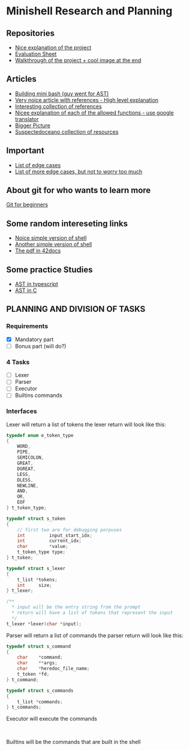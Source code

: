 # Minishell Research and Planning

## Repositories
* [Nice explanation of the project](https://github.com/maiadegraaf/minishell)
* [Evaluation Sheet](https://42evals.com/Cursus/minishellhttps://42evals.com/Cursus/minishell)
* [Walkthrough of the project + cool image at the end](https://github.com/migmanu/minishell?tab=readme-ov-file)

## Articles
* [Building mini bash (guy went for AST)](https://m4nnb3ll.medium.com/minishell-building-a-mini-bash-a-42-project-b55a10598218)
* [Very noice article with references - High level explanation](https://haglobah.github.io/Mastering-42/holy_graph/minishell.html)
* [Interesting collection of references](https://minishell.simple.ink/)
* [Nicee explanation of each of the allowed functions - use google translator](https://velog.io/@chez_bono/Minishell)
* [Bigger Picture](https://whimsical.com/minishell-architecture-big-picture-7b9N8PL3qHrddbs977mQ2J)
* [Suspectedoceano collection of resources](https://suspectedoceano.notion.site/Cursus-97a5ef0ea22b47779a24de1299e53e9b)

## Important
* [List of edge cases](https://docs.google.com/spreadsheets/d/1TDwyd-S0WBAXehgkrKQtBJ6zquQ4p6k7JfE5g3jICNA/edit#gid=0)
* [List of more edge cases, but not to worry too much](https://docs.google.com/spreadsheets/u/0/d/1uJHQu0VPsjjBkR4hxOeCMEt3AOM1Hp_SmUzPFhAH-nA/htmlview?lsrp=1#gid=0)

## About git for who wants to learn more
[Git for beginners](https://learngitbranching.js.org/)

## Some random intereseting links
* [Noice simple version of shell](https://brennan.io/2015/01/16/write-a-shell-in-c/)
* [Another simple version of shell](https://www.geeksforgeeks.org/making-linux-shell-c/)
* [The pdf in 42docs](https://www.cs.purdue.edu/homes/grr/SystemsProgrammingBook/Book/Chapter5-WritingYourOwnShell.pdf)

## Some practice Studies
* [AST in typescript](./ast-example-js/)
* [AST in C](./ast-example-c/)

## PLANNING AND DIVISION OF TASKS

### Requirements
* [x] Mandatory part
* [ ] Bonus part (will do?)

### 4 Tasks
* [ ] Lexer
* [ ] Parser
* [ ] Executor
* [ ] Builtins commands

### Interfaces 
Lexer will return a list of tokens
the lexer return will look like this:
```c
typedef enum e_token_type
{
    WORD,
    PIPE,
    SEMICOLON,
    GREAT,
    DGREAT,
    LESS,
    DLESS,
    NEWLINE,
    AND,
    OR,
    EOF
} t_token_type;

typedef struct s_token
{
    // first two are for debugging porpuses
    int         input_start_idx;
    int         current_idx;
    char        *value;
    t_token_type type;
} t_token;

typedef struct s_lexer
{
    t_list *tokens;
    int     size;
} t_lexer;

/** 
  * input will be the entry string from the prompt
  * return will have a list of tokens that represent the input
  */
t_lexer *lexer(char *input);
```

Parser will return a list of commands
the parser return will look like this:
```c
typedef struct s_command
{
    char    *command;
    char    **args;
    char    *heredoc_file_name;
    t_token *fd;
} t_command;

typedef struct s_commands
{
    t_list *commands;
} t_commands;
```

Executor will execute the commands

<br>

Builtins will be the commands that are built in the shell
